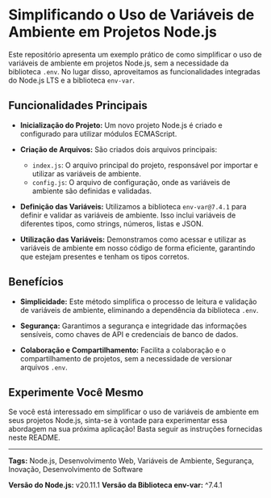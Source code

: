 # Simplificando o Uso de Variáveis de Ambiente em Projetos Node.js

Este repositório apresenta um exemplo prático de como simplificar o uso de variáveis de ambiente em projetos Node.js, sem a necessidade da biblioteca `.env`. No lugar disso, aproveitamos as funcionalidades integradas do Node.js LTS e a biblioteca `env-var`.

## Funcionalidades Principais

- **Inicialização do Projeto:** Um novo projeto Node.js é criado e configurado para utilizar módulos ECMAScript.

- **Criação de Arquivos:** São criados dois arquivos principais:
  - `index.js`: O arquivo principal do projeto, responsável por importar e utilizar as variáveis de ambiente.
  - `config.js`: O arquivo de configuração, onde as variáveis de ambiente são definidas e validadas.

- **Definição das Variáveis:** Utilizamos a biblioteca `env-var@7.4.1` para definir e validar as variáveis de ambiente. Isso inclui variáveis de diferentes tipos, como strings, números, listas e JSON.

- **Utilização das Variáveis:** Demonstramos como acessar e utilizar as variáveis de ambiente em nosso código de forma eficiente, garantindo que estejam presentes e tenham os tipos corretos.

## Benefícios

- **Simplicidade:** Este método simplifica o processo de leitura e validação de variáveis de ambiente, eliminando a dependência da biblioteca `.env`.

- **Segurança:** Garantimos a segurança e integridade das informações sensíveis, como chaves de API e credenciais de banco de dados.

- **Colaboração e Compartilhamento:** Facilita a colaboração e o compartilhamento de projetos, sem a necessidade de versionar arquivos `.env`.

## Experimente Você Mesmo

Se você está interessado em simplificar o uso de variáveis de ambiente em seus projetos Node.js, sinta-se à vontade para experimentar essa abordagem na sua próxima aplicação! Basta seguir as instruções fornecidas neste README.



---

**Tags:** Node.js, Desenvolvimento Web, Variáveis de Ambiente, Segurança, Inovação, Desenvolvimento de Software

**Versão do Node.js:** v20.11.1
**Versão da Biblioteca env-var:** ^7.4.1
